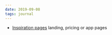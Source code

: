 ```yaml
---
date: 2019-09-08
tags: journal
---
```


* [Inspiration pages](https://www.pages.xyz/) landing, pricing or app pages